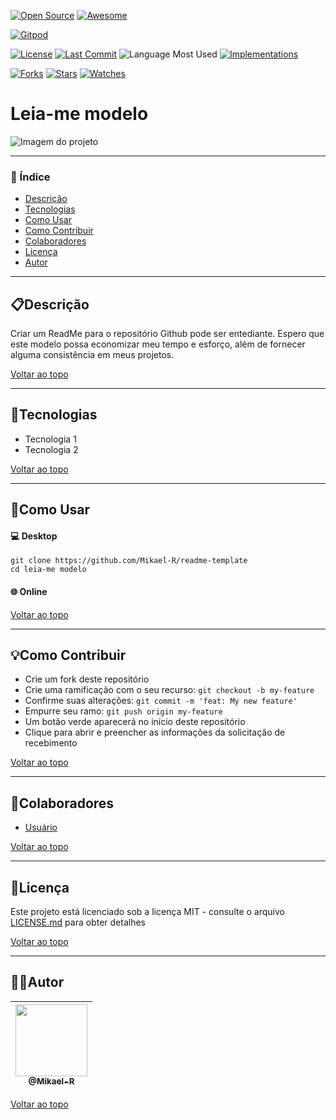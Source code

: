 [![Open Source](https://badges.frapsoft.com/os/v1/open-source.svg?v=103)](https://opensource.org/) [![Awesome](https://cdn.rawgit.com/sindresorhus/awesome/d7305f38d29fed78fa85652e3a63e154dd8e8829/media/badge.svg)](https://github.com/sindresorhus/awesome)

[![Gitpod](https://gitpod.io/button/open-in-gitpod.svg)](https://gitpod.io/#https://github.com/Mikael-R/readme-template)

[![License](https://img.shields.io/github/license/Mikael-R/readme-template)](LICENSE.md) [![Last Commit](https://img.shields.io/github/last-commit/Mikael-R/readme-template)](https://github.com/Mikael-R/readme-template/commits/) ![Language Most Used](https://img.shields.io/github/languages/top/Mikael-R/readme-template) [![Implementations](https://img.shields.io/badge/%F0%9F%92%A1-implementations-8C8E93.svg?style=flat)](https://github.com/Mikael-R/readme-template/issues)

[![Forks](https://img.shields.io/github/forks/Mikael-R/readme-template?style=social)](https://github.com/Mikael-R/readme-template/network/members) [![Stars](https://img.shields.io/github/stars/Mikael-R/readme-template?style=social)](https://github.com/Mikael-R/readme-template/stargazers) [![Watches](https://img.shields.io/github/watchers/Mikael-R/readme-template?style=social)](https://github.com/Mikael-R/readme-template/watchers)


# Leia-me modelo

![Imagem do projeto](project-image-url)

---

### 🔎 Índice

- [Descrição](#descrição)
- [Tecnologias](#tecnologias)
- [Como Usar](#como-usar)
- [Como Contribuir](#como-contribuir)
- [Colaboradores](#colaboradores)
- [Licença](#licença)
- [Autor](#autor)

---

## 📋Descrição

Criar um ReadMe para o repositório Github pode ser entediante. Espero que este modelo possa economizar meu tempo e esforço, além de fornecer alguma consistência em meus projetos.

[Voltar ao topo](#leia-me-modelo)

---

## 🚀Tecnologias

- Tecnologia 1
- Tecnologia 2

[Voltar ao topo](#leia-me-modelo)

---

## 🤔Como Usar

#### 💻 Desktop
```
git clone https://github.com/Mikael-R/readme-template
cd leia-me modelo
```

#### 🌐 Online


[Voltar ao topo](#leia-me-modelo)

---

## 💡Como Contribuir

- Crie um fork deste repositório
- Crie uma ramificação com o seu recurso: `git checkout -b my-feature`
- Confirme suas alterações: `git commit -m 'feat: My new feature'`
- Empurre seu ramo: `git push origin my-feature`
- Um botão verde aparecerá no início deste repositório
- Clique para abrir e preencher as informações da solicitação de recebimento

[Voltar ao topo](#leia-me-modelo)

---

## 🤝Colaboradores

- [Usuário](https://github.com/User)

[Voltar ao topo](#leia-me-modelo)

---

## 📜Licença

Este projeto está licenciado sob a licença MIT - consulte o arquivo [LICENSE.md](LICENSE.md) para obter detalhes

[Voltar ao topo](#leia-me-modelo)

---

## 👨‍💻Autor

| [<img src="https://user-images.githubusercontent.com/60241602/80879315-3b866a00-8c92-11ea-8ec7-2d722eb8e845.png" width=115><br><sub>@Mikael-R</sub>](https://github.com/Mikael-R) |
| :---: |

[Voltar ao topo](#leia-me-modelo)
